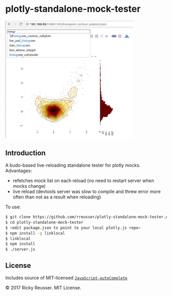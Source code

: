 # plotly-standalone-mock-tester

<img src="./screenshot.png" width="400">

## Introduction

A budo-based live-reloading standalone tester for plotly mocks. Advantages:

- refetches mock list on each reload (no need to restart server when mocks change)
- live reload (devtools server was slow to compile and threw error more often than not as a result when reloading)

To use:

```bash
$ git clone https://github.com/rreusser/plotly-standalone-mock-tester.git
$ cd plotly-standalone-mock-tester
$ <edit package.json to point to your local plotly.js repo>
$ npm install -g linklocal
$ linklocal
$ npm install
$ ./server.js
```

## License

Includes source of MIT-licensed [`JavaScript-autoComplete`](https://github.com/Pixabay/JavaScript-autoComplete)

&copy; 2017 Ricky Reusser. MIT License.
